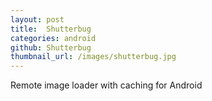 ```yaml
---
layout: post
title:  Shutterbug
categories: android
github: Shutterbug
thumbnail_url: /images/shutterbug.jpg
---
```


Remote image loader with caching for Android
